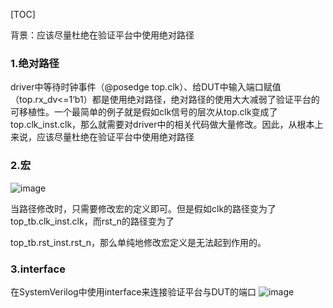 [TOC]

背景：应该尽量杜绝在验证平台中使用绝对路径
### 1.绝对路径

driver中等待时钟事件（@posedge top.clk）、给DUT中输入端口赋值（top.rx_dv<=1‘b1）都是使用绝对路径，绝对路径的使用大大减弱了验证平台的可移植性。一个最简单的例子就是假如clk信号的层次从top.clk变成了top.clk_inst.clk，那么就需要对driver中的相关代码做大量修改。因此，从根本上来说，应该尽量杜绝在验证平台中使用绝对路径

### 2.宏   
![image](https://user-images.githubusercontent.com/55919713/221830405-6c213f4d-76b7-4ce3-b348-8d0cd970e7d3.png)

当路径修改时，只需要修改宏的定义即可。但是假如clk的路径变为了top_tb.clk_inst.clk，而rst_n的路径变为了

top_tb.rst_inst.rst_n，那么单纯地修改宏定义是无法起到作用的。



### 3.interface

在SystemVerilog中使用interface来连接验证平台与DUT的端口
![image](https://user-images.githubusercontent.com/55919713/221830126-6e031452-334c-4574-8d19-52668d392c9d.png)
